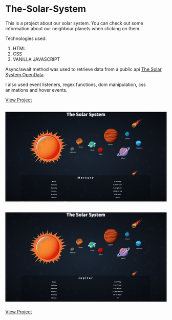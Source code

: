 # The-Solar-System

This is a project about our solar system. You can check out some information about our neighbour planets when clicking on them.

Technologies used:

1. HTML
2. CSS
3. VANILLA JAVASCRIPT

Async/await method was used to retrieve data from a public api [The Solar System OpenData](https://api.le-systeme-solaire.net/en/).

I also used event listeners, regex functions, dom manipulation, css animations and hover events.

[View Project](https://philiphinch.github.io/solar-system/)

![Preview 1](images/preview1.png)
---
![Preview 2](images/preview2.png)
---
[View Project](https://philiphinch.github.io/solar-system/)



